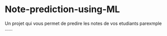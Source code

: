 # Note-prediction-using-ML
Un projet qui vous permet de predire les notes de vos etudiants parexmple ......
